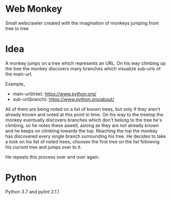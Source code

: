 Web Monkey
==========
Small webcrawler created with the imagination of monkeys jumping from tree to tree

Idea
====
A monkey jumps on a tree which represents an URL. On his way climbing up the tree
the monkey discovers many branches which visualize sub-urls of the main-url.

Example_
* main-url(tree):  https://www.python.org/
* sub-url(branch): https://www.python.org/about/

All of them are being noted on a list of known trees, but only if they aren't already
known and noted at this point in time. On his way to the treetop the monkey eventually 
discovers branches which don't belong to the tree he's climbing, so he notes these aswell,
aslong as they are not already known and he keeps on climbing towards the top. Reaching the
top the monkey has discovered every single branch surrounding his tree. He decides to take
a look on his list of noted trees, chooses the first tree on the list following his current
tree and jumps over to it.

He repeats this process over and over again.

Python
======
Python 3.7 and pylint 2.1.1
